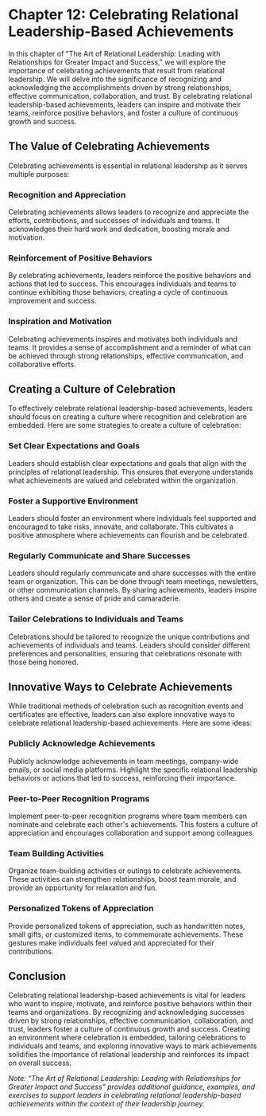 Chapter 12: Celebrating Relational Leadership-Based Achievements
================================================================

In this chapter of "The Art of Relational Leadership: Leading with Relationships for Greater Impact and Success," we will explore the importance of celebrating achievements that result from relational leadership. We will delve into the significance of recognizing and acknowledging the accomplishments driven by strong relationships, effective communication, collaboration, and trust. By celebrating relational leadership-based achievements, leaders can inspire and motivate their teams, reinforce positive behaviors, and foster a culture of continuous growth and success.

The Value of Celebrating Achievements
-------------------------------------

Celebrating achievements is essential in relational leadership as it serves multiple purposes:

### Recognition and Appreciation

Celebrating achievements allows leaders to recognize and appreciate the efforts, contributions, and successes of individuals and teams. It acknowledges their hard work and dedication, boosting morale and motivation.

### Reinforcement of Positive Behaviors

By celebrating achievements, leaders reinforce the positive behaviors and actions that led to success. This encourages individuals and teams to continue exhibiting those behaviors, creating a cycle of continuous improvement and success.

### Inspiration and Motivation

Celebrating achievements inspires and motivates both individuals and teams. It provides a sense of accomplishment and a reminder of what can be achieved through strong relationships, effective communication, and collaborative efforts.

Creating a Culture of Celebration
---------------------------------

To effectively celebrate relational leadership-based achievements, leaders should focus on creating a culture where recognition and celebration are embedded. Here are some strategies to create a culture of celebration:

### Set Clear Expectations and Goals

Leaders should establish clear expectations and goals that align with the principles of relational leadership. This ensures that everyone understands what achievements are valued and celebrated within the organization.

### Foster a Supportive Environment

Leaders should foster an environment where individuals feel supported and encouraged to take risks, innovate, and collaborate. This cultivates a positive atmosphere where achievements can flourish and be celebrated.

### Regularly Communicate and Share Successes

Leaders should regularly communicate and share successes with the entire team or organization. This can be done through team meetings, newsletters, or other communication channels. By sharing achievements, leaders inspire others and create a sense of pride and camaraderie.

### Tailor Celebrations to Individuals and Teams

Celebrations should be tailored to recognize the unique contributions and achievements of individuals and teams. Leaders should consider different preferences and personalities, ensuring that celebrations resonate with those being honored.

Innovative Ways to Celebrate Achievements
-----------------------------------------

While traditional methods of celebration such as recognition events and certificates are effective, leaders can also explore innovative ways to celebrate relational leadership-based achievements. Here are some ideas:

### Publicly Acknowledge Achievements

Publicly acknowledge achievements in team meetings, company-wide emails, or social media platforms. Highlight the specific relational leadership behaviors or actions that led to success, reinforcing their importance.

### Peer-to-Peer Recognition Programs

Implement peer-to-peer recognition programs where team members can nominate and celebrate each other's achievements. This fosters a culture of appreciation and encourages collaboration and support among colleagues.

### Team Building Activities

Organize team-building activities or outings to celebrate achievements. These activities can strengthen relationships, boost team morale, and provide an opportunity for relaxation and fun.

### Personalized Tokens of Appreciation

Provide personalized tokens of appreciation, such as handwritten notes, small gifts, or customized items, to commemorate achievements. These gestures make individuals feel valued and appreciated for their contributions.

Conclusion
----------

Celebrating relational leadership-based achievements is vital for leaders who want to inspire, motivate, and reinforce positive behaviors within their teams and organizations. By recognizing and acknowledging successes driven by strong relationships, effective communication, collaboration, and trust, leaders foster a culture of continuous growth and success. Creating an environment where celebration is embedded, tailoring celebrations to individuals and teams, and exploring innovative ways to mark achievements solidifies the importance of relational leadership and reinforces its impact on overall success.

*Note: "The Art of Relational Leadership: Leading with Relationships for Greater Impact and Success" provides additional guidance, examples, and exercises to support leaders in celebrating relational leadership-based achievements within the context of their leadership journey.*
